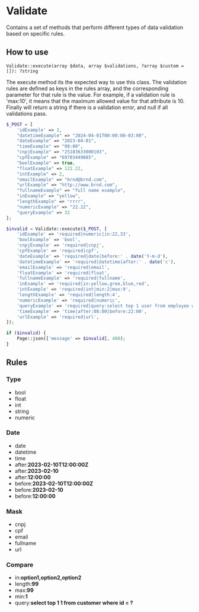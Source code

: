 # Validate

Contains a set of methods that perform different types of data validation based on specific rules.

## How to use

`Validate::execute(array $data, array $validations, ?array $custom = []): ?string`

The execute method its the expected way to use this class. The validation rules are defined as keys in the rules array, and the corresponding parameter for that rule is the value. For example, if a validation rule is 'max:10', it means that the maximum allowed value for that attribute is 10. Finally will return a string if there is a validation error, and null if all validations pass.

```php
$_POST = [
    'idExample' => 2,
    "datetimeExample" => "2024-04-01T00:00:00-03:00",
    "dateExample" => "2023-04-01",
    "timeExample" => "08:00",
    "cnpjExample" => "25183633000103",
    "cpfExample" => "69703449085",
    "boolExample" => true,
    "floatExample" => 122.22,
    "intExample" => 2,
    "emailExample" => "brnd@brnd.com",
    "urlExample" => "http://www.brnd.com",
    "fullnameExample" => "full name example",
    "inExample" => "yellow",
    "lengthExample" => "rrrr",
    "numericExample" => "22.22",
    "queryExample" => 32
];

$invalid = Validate::execute($_POST, [
    'idExample' => 'required|numeric|in:22,33',
    'boolExample' => 'bool',
    'cnpjExample' => 'required|cnpj',
    'cpfExample' => 'required|cpf',
    'dateExample' => 'required|date|before:' . date('Y-m-d'),
    'datetimeExample' => 'required|datetime|after:' . date('c'),
    'emailExample' => 'required|email',
    'floatExample' => 'required|float',
    'fullnameExample' => 'required|fullname',
    'inExample' => 'required|in:yellow,gree,blue,red',
    'intExample' => 'required|int|min:2|max:9',
    'lengthExample' => 'required|length:4',
    'numericExample' => 'required|numeric',
    'queryExample' => 'required|query:select top 1 user from employee where user = ?',
    'timeExample' => 'time|after:08:00|before:22:00',
    'urlExample' => 'required|url',
]);

if ($invalid) {
    Page::json(['message' => $invalid], 400);
}
```

## Rules

### Type

- bool
- float
- int
- string
- numeric

### Date

- date
- datetime
- time
- after:**2023-02-10T12:00:00Z**
- after:**2023-02-10**
- after:**12:00:00**
- before:**2023-02-10T12:00:00Z**
- before:**2023-02-10**
- before:**12:00:00**

### Mask

- cnpj
- cpf
- email
- fullname
- url

### Compare

- in:**option1,option2,option2**
- length:**99**
- max:**99**
- min:**1**
- query:**select top 1 1 from customer where id = ?**
